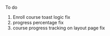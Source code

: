 To do

1. Enroll course toast logic fix
2. progress percentage fix
3. course progress tracking on layout page fix